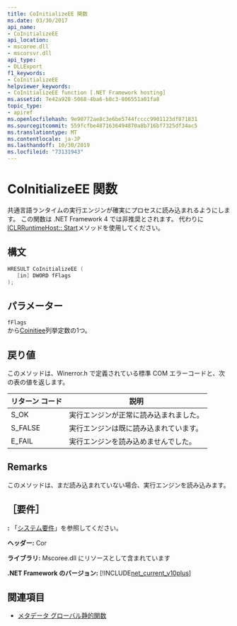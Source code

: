```yaml
---
title: CoInitializeEE 関数
ms.date: 03/30/2017
api_name:
- CoInitializeEE
api_location:
- mscoree.dll
- mscorsvr.dll
api_type:
- DLLExport
f1_keywords:
- CoInitializeEE
helpviewer_keywords:
- CoInitializeEE function [.NET Framework hosting]
ms.assetid: 7e42a928-5068-4ba6-b8c3-806551a01fa8
topic_type:
- apiref
ms.openlocfilehash: 9e90772ae8c3e6be5744fcccc9901123df871831
ms.sourcegitcommit: 559fcfbe4871636494870a8b716bf7325df34ac5
ms.translationtype: MT
ms.contentlocale: ja-JP
ms.lasthandoff: 10/30/2019
ms.locfileid: "73131943"
---
```

# <a name="coinitializeee-function"></a>CoInitializeEE 関数
共通言語ランタイムの実行エンジンが確実にプロセスに読み込まれるようにします。 この関数は .NET Framework 4 では非推奨とされます。 代わりに[ICLRRuntimeHost:: Start](../../../../docs/framework/unmanaged-api/hosting/iclrruntimehost-start-method.md)メソッドを使用してください。  
  
## <a name="syntax"></a>構文  
  
```cpp  
HRESULT CoInitializeEE (  
   [in] DWORD fFlags  
);  
```  
  
## <a name="parameters"></a>パラメーター  
 `fFlags`  
 から[Coinitiee](../../../../docs/framework/unmanaged-api/metadata/coinitiee-enumeration.md)列挙定数の1つ。  
  
## <a name="return-value"></a>戻り値  
 このメソッドは、Winerror.h で定義されている標準 COM エラーコードと、次の表の値を返します。  
  
|リターン コード|説明|  
|-----------------|-----------------|  
|S_OK|実行エンジンが正常に読み込まれました。|  
|S_FALSE|実行エンジンは既に読み込まれています。|  
|E_FAIL|実行エンジンを読み込めませんでした。|  
  
## <a name="remarks"></a>Remarks  
 このメソッドは、まだ読み込まれていない場合、実行エンジンを読み込みます。  
  
## <a name="requirements"></a>［要件］  
 **:** 「[システム要件](../../../../docs/framework/get-started/system-requirements.md)」を参照してください。  
  
 **ヘッダー:** Cor  
  
 **ライブラリ:** Mscoree.dll にリソースとして含まれています  
  
 **.NET Framework のバージョン:** [!INCLUDE[net_current_v10plus](../../../../includes/net-current-v10plus-md.md)]  
  
## <a name="see-also"></a>関連項目

- [メタデータ グローバル静的関数](../../../../docs/framework/unmanaged-api/metadata/metadata-global-static-functions.md)
